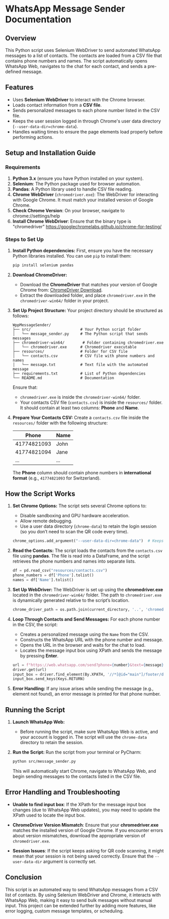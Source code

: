 
# WhatsApp Message Sender Documentation

## Overview
This Python script uses Selenium WebDriver to send automated WhatsApp messages to a list of contacts. The contacts are loaded from a CSV file that contains phone numbers and names. The script automatically opens WhatsApp Web, navigates to the chat for each contact, and sends a pre-defined message.

## Features
- Uses **Selenium WebDriver** to interact with the Chrome browser.
- Loads contact information from a **CSV file**.
- Sends personalized messages to each phone number listed in the CSV file.
- Keeps the user session logged in through Chrome's user data directory (`--user-data-dir=chrome-data`).
- Handles waiting times to ensure the page elements load properly before performing actions.

## Setup and Installation Guide

### Requirements
1. **Python 3.x** (ensure you have Python installed on your system).
2. **Selenium**: The Python package used for browser automation.
3. **Pandas**: A Python library used to handle CSV file reading.
4. **Chrome WebDriver** (`chromedriver.exe`): The WebDriver for interacting with Google Chrome. It must match your installed version of Google Chrome.
5. **Check Chrome Version**: On your browser, navigate to chrome://settings/help
6. **Install Chrome WebDriver**: Ensure that the binary type is "chromedriver" https://googlechromelabs.github.io/chrome-for-testing/
### Steps to Set Up

1. **Install Python dependencies:**
   First, ensure you have the necessary Python libraries installed. You can use `pip` to install them:
   ```bash
   pip install selenium pandas
   ```

2. **Download ChromeDriver:**
   - Download the **ChromeDriver** that matches your version of Google Chrome from: [ChromeDriver Download](https://googlechromelabs.github.io/chrome-for-testing/).
   - Extract the downloaded folder, and place `chromedriver.exe` in the `chromedriver-win64/` folder in your project.

3. **Set Up Project Structure:**
   Your project directory should be structured as follows:

   ```
   WppMessageSender/
   ├── src/                      # Your Python script folder
   │   └── message_sender.py     # The Python script that sends messages
   ├── chromedriver-win64/        # Folder containing chromedriver.exe
   │   └── chromedriver.exe      # Chromedriver executable
   ├── resources/                # Folder for CSV file
   │   └── contacts.csv          # CSV file with phone numbers and names
   │   └── message.txt           # Text file with the automated message
   ├── requirements.txt          # List of Python dependencies
   └── README.md                 # Documentation
   ```

   Ensure that:
   - `chromedriver.exe` is inside the `chromedriver-win64/` folder.
   - Your contacts CSV file (`contacts.csv`) is inside the `resources/` folder. It should contain at least two columns: **Phone** and **Name**.

4. **Prepare Your Contacts CSV:**
   Create a `contacts.csv` file inside the `resources/` folder with the following structure:

   | Phone       | Name    |
   |-------------|---------|
   | 41774821093 | John    |
   | 41774821094 | Jane    |
   | ...         | ...     |

   The **Phone** column should contain phone numbers in **international format** (e.g., `41774821093` for Switzerland).

## How the Script Works

1. **Set Chrome Options:**
   The script sets several Chrome options to:
   - Disable sandboxing and GPU hardware acceleration.
   - Allow remote debugging.
   - Use a user data directory (`chrome-data`) to retain the login session (so you don’t need to scan the QR code every time).

   ```python
   chrome_options.add_argument("--user-data-dir=chrome-data")  # Keeps session logged in
   ```

2. **Read the Contacts:**
   The script loads the contacts from the `contacts.csv` file using **pandas**. The file is read into a DataFrame, and the script retrieves the phone numbers and names into separate lists.

   ```python
   df = pd.read_csv("resources/contacts.csv")
   phone_numbers = df['Phone'].tolist()
   names = df['Name'].tolist()
   ```

3. **Set Up WebDriver:**
   The WebDriver is set up using the **chromedriver.exe** located in the `chromedriver-win64/` folder. The path to `chromedriver.exe` is dynamically generated relative to the script’s location.

   ```python
   chrome_driver_path = os.path.join(current_directory, '..', 'chromedriver-win64', 'chromedriver.exe')
   ```

4. **Loop Through Contacts and Send Messages:**
   For each phone number in the CSV, the script:
   - Creates a personalized message using the `Name` from the CSV.
   - Constructs the WhatsApp URL with the phone number and message.
   - Opens the URL in the browser and waits for the chat to load.
   - Locates the message input box using XPath and sends the message by pressing **Enter**.

   ```python
   url = f"https://web.whatsapp.com/send?phone={number}&text={message}"
   driver.get(url)
   input_box = driver.find_element(By.XPATH, '//*[@id="main"]/footer/div[1]/div/span/div/div[2]/div[1]/div[2]/div[1]/p')
   input_box.send_keys(Keys.RETURN)
   ```

5. **Error Handling:**
   If any issue arises while sending the message (e.g., element not found), an error message is printed for that phone number.

## Running the Script

1. **Launch WhatsApp Web:**
   - Before running the script, make sure WhatsApp Web is active, and your account is logged in. The script will use the `chrome-data` directory to retain the session.
   
2. **Run the Script:**
   Run the script from your terminal or PyCharm:

   ```bash
   python src/message_sender.py
   ```

   This will automatically start Chrome, navigate to WhatsApp Web, and begin sending messages to the contacts listed in the CSV file.

## Error Handling and Troubleshooting

- **Unable to find input box**: If the XPath for the message input box changes (due to WhatsApp Web updates), you may need to update the XPath used to locate the input box.
  
- **ChromeDriver Version Mismatch**: Ensure that your **chromedriver.exe** matches the installed version of Google Chrome. If you encounter errors about version mismatches, download the appropriate version of `chromedriver.exe`.

- **Session Issues**: If the script keeps asking for QR code scanning, it might mean that your session is not being saved correctly. Ensure that the `--user-data-dir` argument is correctly set.

## Conclusion

This script is an automated way to send WhatsApp messages from a CSV list of contacts. By using Selenium WebDriver and Chrome, it interacts with WhatsApp Web, making it easy to send bulk messages without manual input. This project can be extended further by adding more features, like error logging, custom message templates, or scheduling.
